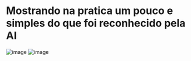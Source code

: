 # Mostrando na pratica um pouco e simples do que foi reconhecido pela AI
![image](https://github.com/user-attachments/assets/568c80c9-3347-4189-bad2-624a0c4d207a)
![image](https://github.com/user-attachments/assets/9a3ec6e7-36dc-4a98-b57e-942eea4a4f4c)

